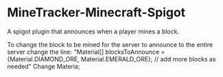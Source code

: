# MineTracker-Minecraft-Spigot
A spigot plugin that announces when a player mines a block.

To change the block to be mined for the server to announce to the entire server change the line:
"Material[] blocksToAnnounce = {Material.DIAMOND_ORE, Material.EMERALD_ORE}; // add more blocks as needed" Change Materia;
